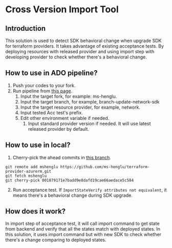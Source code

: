 # Cross Version Import Tool

## Introduction
This solution is used to detect SDK behavioral change when upgrade SDK for terraform providers. It takes advantage of existing acceptance tests. By deploying resources with released provider and using import step with developing provider to check whether there's a behavioral change.

## How to use in ADO pipeline?
1. Push your codes to your fork. 
2. Run pipeline from [this page](https://dev.azure.com/azclitools/internal/_build?definitionId=49).
   1. Input the target fork, for example: ms-henglu.
   2. Input the target branch, for example, branch-update-network-sdk
   2. Input the target resource provider, for example, network.
   3. Input tested Acc test's prefix.
   4. Edit other environment variable if needed.
      1. Input standard provider version if needed. It will use latest released provider by default.

## How to use in local?
1. Cherry-pick the ahead commits in [this branch](https://github.com/ms-henglu/terraform-provider-azurerm/tree/feature-breaking-change-detection).
```shell
git remote add mshenglu https://github.com/ms-henglu/terraform-provider-azurerm.git
git fetch mshenglu
git cherry-pick 001879171e7badd9e8dafd19cae66aedace5c584
```
2. Run acceptance test. If `ImportStateVerify attributes not equivalent`, it means there's a behavioral change during SDK upgrade.

## How does it work?
In import step of acceptance test, it will call import command to get state from backend and verify that all the states match with deployed states. In this solution, it uses import command but with new SDK to check whether there's a change comparing to deployed states.
